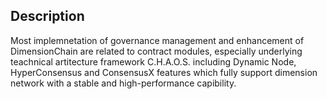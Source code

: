 ## Description  
Most implemnetation of governance management and enhancement of DimensionChain are related to contract modules, especially underlying teachnical artitecture framework C.H.A.O.S. including Dynamic Node, HyperConsensus and ConsensusX features which fully support dimension network with a stable and high-performance capibility.
